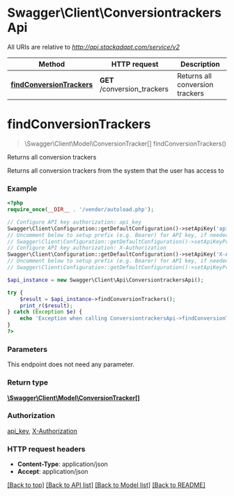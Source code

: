 # Swagger\Client\ConversiontrackersApi

All URIs are relative to *http://api.stackadapt.com/service/v2*

Method | HTTP request | Description
------------- | ------------- | -------------
[**findConversionTrackers**](ConversiontrackersApi.md#findConversionTrackers) | **GET** /conversion_trackers | Returns all conversion trackers


# **findConversionTrackers**
> \Swagger\Client\Model\ConversionTracker[] findConversionTrackers()

Returns all conversion trackers

Returns all conversion trackers from the system that the user has access to

### Example
```php
<?php
require_once(__DIR__ . '/vendor/autoload.php');

// Configure API key authorization: api_key
Swagger\Client\Configuration::getDefaultConfiguration()->setApiKey('api_key', 'YOUR_API_KEY');
// Uncomment below to setup prefix (e.g. Bearer) for API key, if needed
// Swagger\Client\Configuration::getDefaultConfiguration()->setApiKeyPrefix('api_key', 'Bearer');
// Configure API key authorization: X-Authorization
Swagger\Client\Configuration::getDefaultConfiguration()->setApiKey('X-Authorization', 'YOUR_API_KEY');
// Uncomment below to setup prefix (e.g. Bearer) for API key, if needed
// Swagger\Client\Configuration::getDefaultConfiguration()->setApiKeyPrefix('X-Authorization', 'Bearer');

$api_instance = new Swagger\Client\Api\ConversiontrackersApi();

try {
    $result = $api_instance->findConversionTrackers();
    print_r($result);
} catch (Exception $e) {
    echo 'Exception when calling ConversiontrackersApi->findConversionTrackers: ', $e->getMessage(), PHP_EOL;
}
?>
```

### Parameters
This endpoint does not need any parameter.

### Return type

[**\Swagger\Client\Model\ConversionTracker[]**](../Model/ConversionTracker.md)

### Authorization

[api_key](../../README.md#api_key), [X-Authorization](../../README.md#X-Authorization)

### HTTP request headers

 - **Content-Type**: application/json
 - **Accept**: application/json

[[Back to top]](#) [[Back to API list]](../../README.md#documentation-for-api-endpoints) [[Back to Model list]](../../README.md#documentation-for-models) [[Back to README]](../../README.md)

